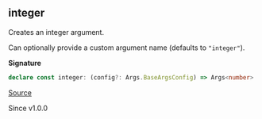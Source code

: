 ## integer

Creates an integer argument.

Can optionally provide a custom argument name (defaults to `"integer"`).

**Signature**

```ts
declare const integer: (config?: Args.BaseArgsConfig) => Args<number>
```

[Source](https://github.com/Effect-TS/effect/tree/main/packages/cli/src/Args.ts#L321)

Since v1.0.0